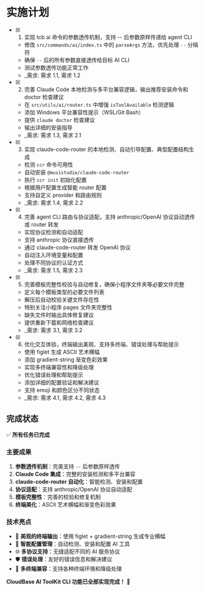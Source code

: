 # 实施计划

- [x]   1. 实现 tcb ai 命令的参数透传机制，支持 -- 后参数原样传递给 agent CLI
    - 修改 `src/commands/ai/index.ts` 中的 `parseArgs` 方法，优先处理 `--` 分隔符
    - 确保 `--` 后的所有参数直接透传给目标 AI CLI
    - 测试参数透传功能正常工作
    - \_需求: 需求 1.1, 需求 1.2

- [x]   2. 完善 Claude Code 本地检测与多平台兼容逻辑，输出推荐安装命令和 doctor 检查建议
    - 在 `src/utils/ai/router.ts` 中增强 `isToolAvailable` 检测逻辑
    - 添加 Windows 平台兼容性提示（WSL/Git Bash）
    - 提供 `claude doctor` 检查建议
    - 输出详细的安装指导
    - \_需求: 需求 1.3, 需求 2.1

- [x]   3. 实现 claude-code-router 的本地检测、自动引导配置、典型配置结构生成
    - 检测 `ccr` 命令可用性
    - 自动安装 `@musistudio/claude-code-router`
    - 执行 `ccr init` 初始化配置
    - 根据用户配置生成智能 router 配置
    - 支持自定义 provider 和路由规则
    - \_需求: 需求 1.4, 需求 2.2

- [x]   4. 完善 agent CLI 路由与协议适配，支持 anthropic/OpenAI 协议自动透传或 router 转发
    - 实现协议检测和自动适配
    - 支持 anthropic 协议直接透传
    - 通过 claude-code-router 转发 OpenAI 协议
    - 自动注入环境变量和配置
    - 处理不同协议的认证方式
    - \_需求: 需求 1.5, 需求 2.3

- [x]   5. 完善模板完整性校验与自动修复，确保小程序文件夹等必要文件完整
    - 定义每个模板类型的必要文件列表
    - 解压后自动校验关键文件存在性
    - 特别关注小程序 pages 文件夹完整性
    - 缺失文件时输出具体修复建议
    - 提供重新下载和网络检查建议
    - \_需求: 需求 3.1, 需求 3.2

- [x]   6. 优化交互体验，终端输出美观、支持多终端、错误处理与帮助提示
    - 使用 figlet 生成 ASCII 艺术横幅
    - 添加 gradient-string 渐变色彩效果
    - 实现多终端兼容性和降级处理
    - 优化错误处理和帮助提示
    - 添加详细的配置验证和解决建议
    - 支持 emoji 和颜色区分不同状态
    - \_需求: 需求 4.1, 需求 4.2, 需求 4.3

## 完成状态

✅ **所有任务已完成**

### 主要成果

1. **参数透传机制**：完美支持 `--` 后参数原样透传
2. **Claude Code 集成**：完整的安装检测和多平台兼容
3. **claude-code-router 自动化**：智能检测、安装和配置
4. **协议适配**：支持 anthropic/OpenAI 协议自动适配
5. **模板完整性**：完善的校验和修复机制
6. **终端美化**：ASCII 艺术横幅和渐变色彩效果

### 技术亮点

- 🎨 **美观的终端输出**：使用 figlet + gradient-string 生成专业横幅
- 🔧 **智能配置管理**：自动检测、安装和配置 AI 工具
- 🌐 **多协议支持**：无缝适配不同的 AI 服务协议
- 🛡️ **错误处理**：友好的错误信息和解决建议
- 📱 **多终端兼容**：支持各种终端环境和降级处理

**CloudBase AI ToolKit CLI 功能已全部实现完成！** 🎉
